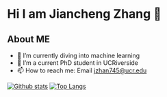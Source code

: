 # Hi I am Jiancheng Zhang 👋

## About ME

- 🔭 I’m currently diving into machine learning
- 🌱 I’m a current PhD student in UCRiverside
- 📫 How to reach me: Email jzhan745@ucr.edu
  
[![Github stats](https://github-readme-stats.vercel.app/api?username=JianchengZ&show_icons=true&include_all_commits=true)](https://github.com/JianchengZ/github-readme-stats)
[![Top Langs](https://github-readme-stats.vercel.app/api/top-langs/?username=JianchengZ&layout=compact)](https://github.com/JianchengZ/github-readme-stats)
